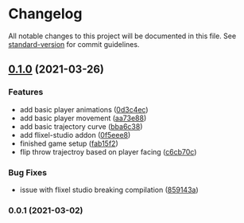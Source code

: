 # Changelog

All notable changes to this project will be documented in this file. See [standard-version](https://github.com/conventional-changelog/standard-version) for commit guidelines.

## [0.1.0](https://github.com/RichardBray/game-jam-template/compare/v0.0.1...v0.1.0) (2021-03-26)


### Features

* add basic player animations ([0d3c4ec](https://github.com/RichardBray/game-jam-template/commit/0d3c4ecd35864dfd5f77b6670712e9c0ae1cffef))
* add basic player movement ([aa73e88](https://github.com/RichardBray/game-jam-template/commit/aa73e88b310892f86026cb6e2b1b87183e6907cd))
* add basic trajectory curve ([bba6c38](https://github.com/RichardBray/game-jam-template/commit/bba6c38813f2bbac00c9e28dde8eb62343f62f17))
* add flixel-studio addon ([0f5eee8](https://github.com/RichardBray/game-jam-template/commit/0f5eee85fc16683bf4df8380d23f8dcae3cd75b2))
* finished game setup ([fab15f2](https://github.com/RichardBray/game-jam-template/commit/fab15f27111523cd82030441bbcecfbe2b58778b))
* flip throw trajectroy based on player facing ([c6cb70c](https://github.com/RichardBray/game-jam-template/commit/c6cb70c0b8245f9539ea5a3ce8b21e7ee9781937))


### Bug Fixes

* issue with flixel studio breaking compilation ([859143a](https://github.com/RichardBray/game-jam-template/commit/859143ae28a4df05fa9b4c7c037b2041503c4878))

### 0.0.1 (2021-03-02)
